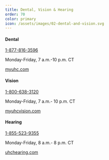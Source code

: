 ```yaml
---
title: Dental, Vision & Hearing
order: 70
color: primary
icon: /assets/images/02-dental-and-vision.svg
---
```


#### Dental

[1-877-816-3596](tel://+1-877-816-3596 "1-877-816-3596")

Monday-Friday, 7 a.m.-10 p.m. CT

[myuhc.com](https://member.uhc.com/myuhc "myuhc.com in a new tab")

#### Vision

[1-800-638-3120](tel://+1-800-638-3120 "1-800-638-3120")

Monday-Friday, 7 a.m.- 10 p.m. CT

[myuhcvision.com](https://www.myuhcvision.com/MWP/Landing "myuhcvision.com in a new tab")

#### Hearing

[1-855-523-9355](tel://+1-855-523-9355 "1-855-523-9355")

Monday-Friday, 8 a.m.- 8 p.m. CT

[uhchearing.com](https://www.uhchearing.com/ "uhchearing.com in a new tab")